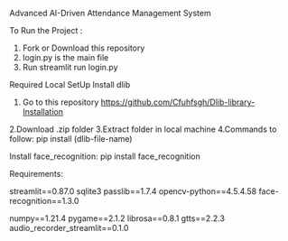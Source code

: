 Advanced AI-Driven Attendance Management System

To Run the Project :
1) Fork or Download this repository
2) login.py is the main file
3) Run streamlit run login.py

Required Local SetUp
Install dlib
1. Go to this repository 
https://github.com/Cfuhfsgh/Dlib-library-Installation

2.Download .zip folder
3.Extract folder in local machine
4.Commands to follow:
pip install (dlib-file-name)

Install face_recognition:
pip install face_recognition

Requirements:

streamlit==0.87.0
sqlite3
passlib==1.7.4
opencv-python==4.5.4.58
face-recognition==1.3.0


numpy==1.21.4
pygame==2.1.2
librosa==0.8.1
gtts==2.2.3
audio_recorder_streamlit==0.1.0
